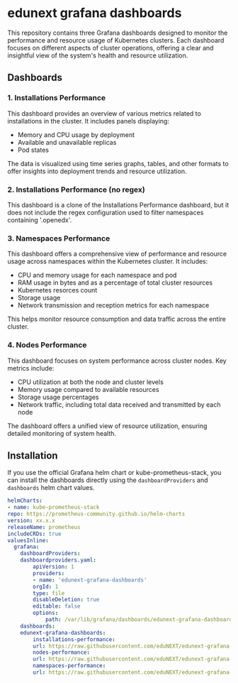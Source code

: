 # edunext grafana dashboards

This repository contains three Grafana dashboards designed to monitor the performance and resource usage of Kubernetes clusters. Each dashboard focuses on different aspects of cluster operations, offering a clear and insightful view of the system's health and resource utilization.

## Dashboards

### 1. **Installations Performance**

This dashboard provides an overview of various metrics related to installations in the cluster. It includes panels displaying:

- Memory and CPU usage by deployment
- Available and unavailable replicas
- Pod states

The data is visualized using time series graphs, tables, and other formats to offer insights into deployment trends and resource utilization.

### 2. **Installations Performance (no regex)**

This dashboard is a clone of the Installations Performance dashboard, but it does not include the regex configuration used to filter namespaces containing '.openedx'.

### 3. **Namespaces Performance**

This dashboard offers a comprehensive view of performance and resource usage across namespaces within the Kubernetes cluster. It includes:

- CPU and memory usage for each namespace and pod
- RAM usage in bytes and as a percentage of total cluster resources
- Kubernetes resorces count
- Storage usage
- Network transmission and reception metrics for each namespace

This helps monitor resource consumption and data traffic across the entire cluster.

### 4. **Nodes Performance**

This dashboard focuses on system performance across cluster nodes. Key metrics include:

- CPU utilization at both the node and cluster levels
- Memory usage compared to available resources
- Storage usage percentages
- Network traffic, including total data received and transmitted by each node

The dashboard offers a unified view of resource utilization, ensuring detailed monitoring of system health.

## Installation

If you use the official Grafana helm chart or kube-prometheus-stack, you can install the dashboards directly using the `dashboardProviders` and `dashboards` helm chart values.

```yaml
helmCharts:
- name: kube-prometheus-stack
repo: https://prometheus-community.github.io/helm-charts
version: xx.x.x
releaseName: prometheus
includeCRDs: true
valuesInline:
  grafana:
    dashboardProviders:
    dashboardproviders.yaml:
        apiVersion: 1
        providers:
        - name: 'edunext-grafana-dashboards'
        orgId: 1
        type: file
        disableDeletion: true
        editable: false
        options:
            path: /var/lib/grafana/dashboards/edunext-grafana-dashboards
    dashboards:
    edunext-grafana-dashboards:
        installations-performance:
        url: https://raw.githubusercontent.com/eduNEXT/edunext-grafana-dashboards/v0.2.0/dashboards/installations-performance.json
        nodes-performance:
        url: https://raw.githubusercontent.com/eduNEXT/edunext-grafana-dashboards/v0.2.0/dashboards/nodes-performance.json
        namespaces-performance:
        url: https://raw.githubusercontent.com/eduNEXT/edunext-grafana-dashboards/v0.2.0/dashboards/namespaces-performance.json
```
